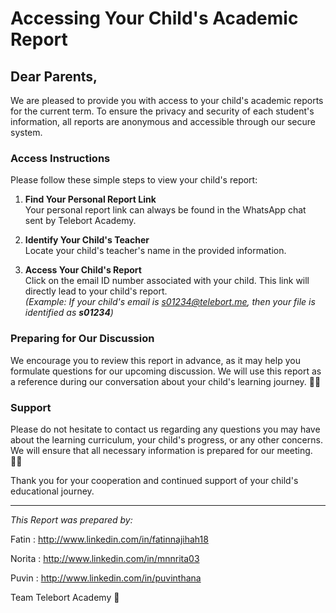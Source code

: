 # Accessing Your Child's Academic Report

## Dear Parents,

We are pleased to provide you with access to your child's academic reports for the current term. To ensure the privacy and security of each student's information, all reports are anonymous and accessible through our secure system.

### Access Instructions

Please follow these simple steps to view your child's report:

1. **Find Your Personal Report Link**  
   Your personal report link can always be found in the WhatsApp chat sent by Telebort Academy.

2. **Identify Your Child's Teacher**  
   Locate your child's teacher's name in the provided information.

3. **Access Your Child's Report**  
   Click on the email ID number associated with your child. This link will directly lead to your child's report.  
   *(Example: If your child's email is s01234@telebort.me, then your file is identified as **s01234**)*

### Preparing for Our Discussion

We encourage you to review this report in advance, as it may help you formulate questions for our upcoming discussion. We will use this report as a reference during our conversation about your child's learning journey. 🚀✨

### Support

Please do not hesitate to contact us regarding any questions you may have about the learning curriculum, your child's progress, or any other concerns. We will ensure that all necessary information is prepared for our meeting. 🙌🏻

Thank you for your cooperation and continued support of your child's educational journey.

---

*This Report was prepared by:*  

Fatin  : http://www.linkedin.com/in/fatinnajihah18

Norita : http://www.linkedin.com/in/mnnrita03

Puvin  : http://www.linkedin.com/in/puvinthana

Team Telebort Academy 🧡
